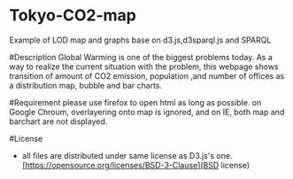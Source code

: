 # Tokyo-CO2-map
Example of LOD map and graphs base on d3.js,d3sparql.js and SPARQL

#Description
Global Warming is one of the biggest problems today. As a way to realize the current situation with the problem, this webpage shows transition of amount of CO2 emission, population ,and number of offices as a distribution map, bubble and bar charts.

#Requirement
please use firefox to open html as long as possible. on Google Chroum, overlayering onto map is ignored, and on IE, both map and barchart are not displayed.

#License
- all files are distributed under same license as D3.js's one. [https://opensource.org/licenses/BSD-3-Clause](BSD license)


